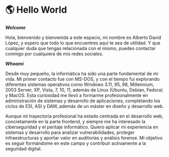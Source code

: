 # 🌎 Hello World

_**Welcome**_

Hola, bienvenido y bienvenida a este espacio, mi nombre es Alberto David López, y espero que todo lo que encuentres aquí te sea de utilidad. Y que cualquier duda que tengas relacionada con el mismo, puedes contactar conmigo por cualquiera de mis redes sociales.

_**Whoami**_

Desde muy pequeño, la informática ha sido una parte fundamental de mi vida. Mi primer contacto fue con MS-DOS, y con el tiempo fui explorando diferentes sistemas operativos como Windows 3.11, 95, 98, Millennium, 2003 Server, XP, Vista, 7, 10, 11, además de Linux (Ubuntu, Debian, Fedora) y MacOS. Esta curiosidad me llevó a formarme profesionalmente en administración de sistemas y desarrollo de aplicaciones, completando los ciclos de ESI, ASI y DAW, además de un máster en diseño y desarrollo web.

Aunque mi trayectoria profesional ha estado centrada en el desarrollo web, concretamente en la parte frontend, y siempre me ha interesado la ciberseguridad y el peritaje informático. Quiero aplicar mi experiencia en sistemas y desarrollo para analizar vulnerabilidades, proteger infraestructuras y aportar valor en auditorías y análisis forense. Mi objetivo es seguir formándome en este campo y contribuir activamente a la seguridad digital.
